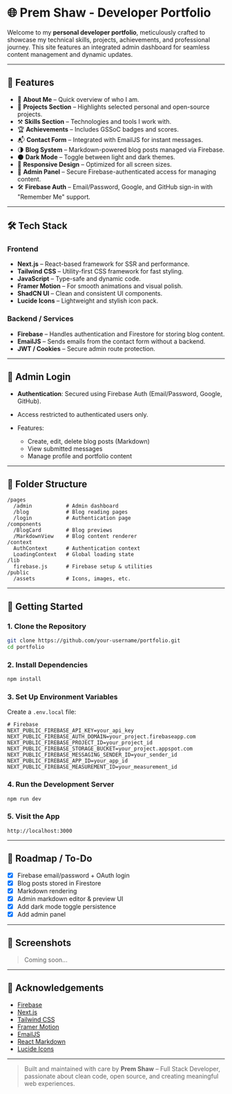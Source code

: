 # 🌐 Prem Shaw - Developer Portfolio

Welcome to my **personal developer portfolio**, meticulously crafted to showcase my technical skills, projects, achievements, and professional journey. This site features an integrated admin dashboard for seamless content management and dynamic updates.

---

## 🚀 Features

* 👤 **About Me** – Quick overview of who I am.
* 💼 **Projects Section** – Highlights selected personal and open-source projects.
* ⚒️ **Skills Section** – Technologies and tools I work with.
* 🏆 **Achievements** – Includes GSSoC badges and scores.
* 📬 **Contact Form** – Integrated with EmailJS for instant messages.
* 🌗 **Blog System** – Markdown-powered blog posts managed via Firebase.
* 🌑 **Dark Mode** – Toggle between light and dark themes.
* 📱 **Responsive Design** – Optimized for all screen sizes.
* 🔐 **Admin Panel** – Secure Firebase-authenticated access for managing content.
* 🛠️ **Firebase Auth** – Email/Password, Google, and GitHub sign-in with "Remember Me" support.

---

## 🛠️ Tech Stack

### Frontend

* **Next.js** – React-based framework for SSR and performance.
* **Tailwind CSS** – Utility-first CSS framework for fast styling.
* **JavaScript** – Type-safe and dynamic code.
* **Framer Motion** – For smooth animations and visual polish.
* **ShadCN UI** – Clean and consistent UI components.
* **Lucide Icons** – Lightweight and stylish icon pack.

### Backend / Services

* **Firebase** – Handles authentication and Firestore for storing blog content.
* **EmailJS** – Sends emails from the contact form without a backend.
* **JWT / Cookies** – Secure admin route protection.

---

## 🔐 Admin Login

* **Authentication**: Secured using Firebase Auth (Email/Password, Google, GitHub).
* Access restricted to authenticated users only.
* Features:

  * Create, edit, delete blog posts (Markdown)
  * View submitted messages
  * Manage profile and portfolio content

---

## 📆 Folder Structure

```
/pages
  /admin           # Admin dashboard
  /blog            # Blog reading pages
  /login           # Authentication page
/components
  /BlogCard        # Blog previews
  /MarkdownView    # Blog content renderer
/context
  AuthContext      # Authentication context
  LoadingContext   # Global loading state
/lib
  firebase.js      # Firebase setup & utilities
/public
  /assets          # Icons, images, etc.
```

---

## 📆 Getting Started

### 1. Clone the Repository

```bash
git clone https://github.com/your-username/portfolio.git
cd portfolio
```

### 2. Install Dependencies

```bash
npm install
```

### 3. Set Up Environment Variables

Create a `.env.local` file:

```env
# Firebase
NEXT_PUBLIC_FIREBASE_API_KEY=your_api_key
NEXT_PUBLIC_FIREBASE_AUTH_DOMAIN=your_project.firebaseapp.com
NEXT_PUBLIC_FIREBASE_PROJECT_ID=your_project_id
NEXT_PUBLIC_FIREBASE_STORAGE_BUCKET=your_project.appspot.com
NEXT_PUBLIC_FIREBASE_MESSAGING_SENDER_ID=your_sender_id
NEXT_PUBLIC_FIREBASE_APP_ID=your_app_id
NEXT_PUBLIC_FIREBASE_MEASUREMENT_ID=your_measurement_id
```

### 4. Run the Development Server

```bash
npm run dev
```

### 5. Visit the App

```
http://localhost:3000
```

---

## 🔄 Roadmap / To-Do

* [x] Firebase email/password + OAuth login
* [x] Blog posts stored in Firestore
* [x] Markdown rendering
* [x] Admin markdown editor & preview UI
* [x] Add dark mode toggle persistence
* [x] Add admin panel

---

## 📸 Screenshots

> Coming soon...

---

## 🙌 Acknowledgements

* [Firebase](https://firebase.google.com/)
* [Next.js](https://nextjs.org/)
* [Tailwind CSS](https://tailwindcss.com/)
* [Framer Motion](https://www.framer.com/motion/)
* [EmailJS](https://www.emailjs.com/)
* [React Markdown](https://github.com/remarkjs/react-markdown)
* [Lucide Icons](https://lucide.dev/)

---

> Built and maintained with care by **Prem Shaw** – Full Stack Developer, passionate about clean code, open source, and creating meaningful web experiences.
